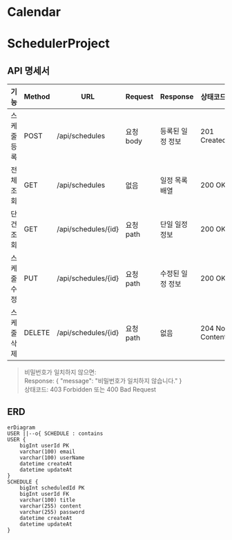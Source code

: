 # Calendar
# SchedulerProject
## API 명세서

| 기능         | Method | URL                    | Request   | Response           | 상태코드        |
|--------------|--------|-------------------------|-----------|-------------------|-----------------|
| 스케줄 등록   | POST   | /api/schedules          | 요청 body   | 등록된 일정 정보    | 201 Created     |
| 전체 조회     | GET    | /api/schedules          | 없음        | 일정 목록 배열     | 200 OK          |
| 단건 조회     | GET    | /api/schedules/{id}     | 요청 path   | 단일 일정 정보     | 200 OK          |
| 스케줄 수정   | PUT    | /api/schedules/{id}     | 요청 path   | 수정된 일정 정보    | 200 OK          |
| 스케줄 삭제   | DELETE | /api/schedules/{id}     | 요청 path   | 없음              | 204 No Content  |

> 비밀번호가 일치하지 않으면:  
> Response: { "message": "비밀번호가 일치하지 않습니다." }  
> 상태코드: 403 Forbidden 또는 400 Bad Request

## ERD
```mermaid
erDiagram
USER ||--o{ SCHEDULE : contains
USER {
    bigInt userId PK
    varchar(100) email
    varchar(100) userName
    datetime createAt
    datetime updateAt
}
SCHEDULE {
    bigInt scheduledId PK
    bigInt userId FK
    varchar(100) title
    varchar(255) content
    varchar(255) password
    datetime createAt
    datetime updateAt
}
```